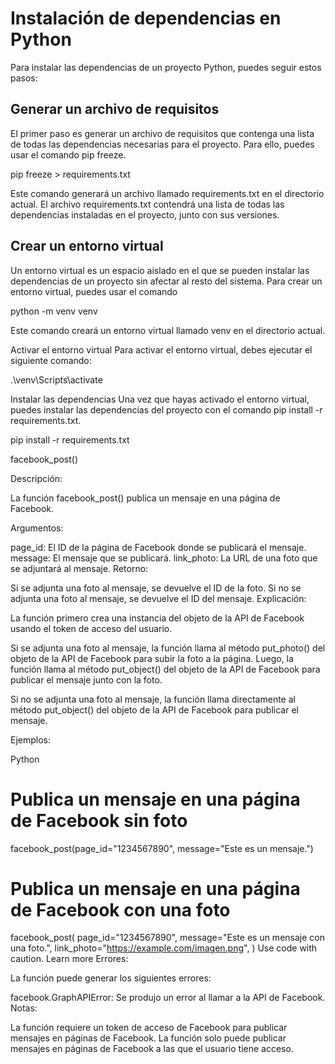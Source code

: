 # Instalación de dependencias en Python

Para instalar las dependencias de un proyecto Python, puedes seguir estos pasos:

## Generar un archivo de requisitos
El primer paso es generar un archivo de requisitos que contenga una lista de todas las dependencias necesarias para el proyecto. Para ello, puedes usar el comando pip freeze.

pip freeze > requirements.txt

Este comando generará un archivo llamado requirements.txt en el directorio actual. El archivo requirements.txt contendrá una lista de todas las dependencias instaladas en el proyecto, junto con sus versiones.

## Crear un entorno virtual

Un entorno virtual es un espacio aislado en el que se pueden instalar las dependencias de un proyecto sin afectar al resto del sistema. Para crear un entorno virtual, puedes usar el comando 

python -m venv venv

Este comando creará un entorno virtual llamado venv en el directorio actual.

Activar el entorno virtual
Para activar el entorno virtual, debes ejecutar el siguiente comando:

.\venv\Scripts\activate

Instalar las dependencias
Una vez que hayas activado el entorno virtual, puedes instalar las dependencias del proyecto con el comando pip install -r requirements.txt.

pip install -r requirements.txt





facebook_post()

Descripción:

La función facebook_post() publica un mensaje en una página de Facebook.

Argumentos:

page_id: El ID de la página de Facebook donde se publicará el mensaje.
message: El mensaje que se publicará.
link_photo: La URL de una foto que se adjuntará al mensaje.
Retorno:

Si se adjunta una foto al mensaje, se devuelve el ID de la foto.
Si no se adjunta una foto al mensaje, se devuelve el ID del mensaje.
Explicación:

La función primero crea una instancia del objeto de la API de Facebook usando el token de acceso del usuario.

Si se adjunta una foto al mensaje, la función llama al método put_photo() del objeto de la API de Facebook para subir la foto a la página. Luego, la función llama al método put_object() del objeto de la API de Facebook para publicar el mensaje junto con la foto.

Si no se adjunta una foto al mensaje, la función llama directamente al método put_object() del objeto de la API de Facebook para publicar el mensaje.

Ejemplos:

Python
# Publica un mensaje en una página de Facebook sin foto
facebook_post(page_id="1234567890", message="Este es un mensaje.")

# Publica un mensaje en una página de Facebook con una foto
facebook_post(
    page_id="1234567890",
    message="Este es un mensaje con una foto.",
    link_photo="https://example.com/imagen.png",
)
Use code with caution. Learn more
Errores:

La función puede generar los siguientes errores:

facebook.GraphAPIError: Se produjo un error al llamar a la API de Facebook.
Notas:

La función requiere un token de acceso de Facebook para publicar mensajes en páginas de Facebook.
La función solo puede publicar mensajes en páginas de Facebook a las que el usuario tiene acceso.